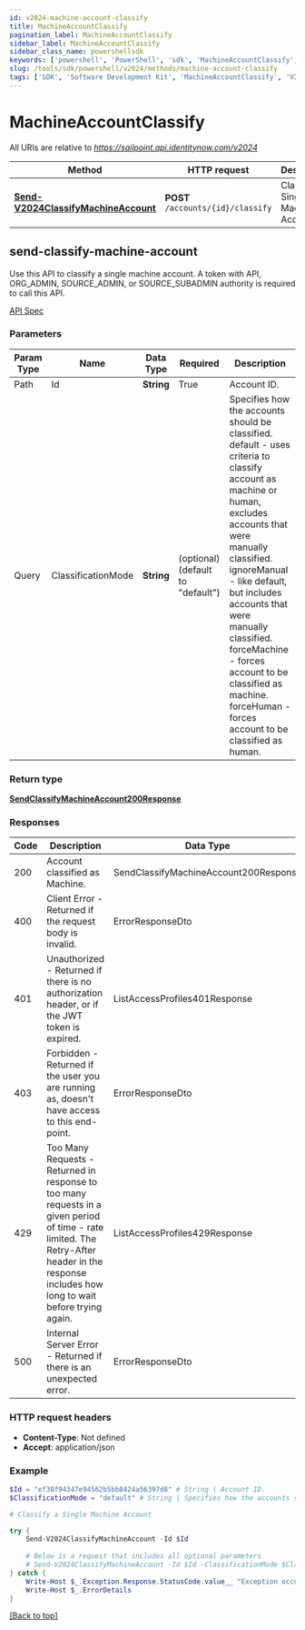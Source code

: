 ```yaml
---
id: v2024-machine-account-classify
title: MachineAccountClassify
pagination_label: MachineAccountClassify
sidebar_label: MachineAccountClassify
sidebar_class_name: powershellsdk
keywords: ['powershell', 'PowerShell', 'sdk', 'MachineAccountClassify', 'V2024MachineAccountClassify'] 
slug: /tools/sdk/powershell/v2024/methods/machine-account-classify
tags: ['SDK', 'Software Development Kit', 'MachineAccountClassify', 'V2024MachineAccountClassify']
---
```


# MachineAccountClassify
   
  

All URIs are relative to *https://sailpoint.api.identitynow.com/v2024*

Method | HTTP request | Description
------------- | ------------- | -------------
[**Send-V2024ClassifyMachineAccount**](#send-classify-machine-account) | **POST** `/accounts/{id}/classify` | Classify a Single Machine Account


## send-classify-machine-account
Use this API to classify a single machine account.
A token with API, ORG_ADMIN, SOURCE_ADMIN, or SOURCE_SUBADMIN authority is required to call this API.

[API Spec](https://developer.sailpoint.com/docs/api/v2024/send-classify-machine-account)

### Parameters 
Param Type | Name | Data Type | Required  | Description
------------- | ------------- | ------------- | ------------- | ------------- 
Path   | Id | **String** | True  | Account ID.
  Query | ClassificationMode | **String** |   (optional) (default to "default") | Specifies how the accounts should be classified.        default - uses criteria to classify account as machine or human, excludes accounts that were manually classified.       ignoreManual - like default, but includes accounts that were manually classified.       forceMachine - forces account to be classified as machine.       forceHuman - forces account to be classified as human.

### Return type
[**SendClassifyMachineAccount200Response**](../models/send-classify-machine-account200-response)

### Responses
Code | Description  | Data Type
------------- | ------------- | -------------
200 | Account classified as Machine. | SendClassifyMachineAccount200Response
400 | Client Error - Returned if the request body is invalid. | ErrorResponseDto
401 | Unauthorized - Returned if there is no authorization header, or if the JWT token is expired. | ListAccessProfiles401Response
403 | Forbidden - Returned if the user you are running as, doesn&#39;t have access to this end-point. | ErrorResponseDto
429 | Too Many Requests - Returned in response to too many requests in a given period of time - rate limited. The Retry-After header in the response includes how long to wait before trying again. | ListAccessProfiles429Response
500 | Internal Server Error - Returned if there is an unexpected error. | ErrorResponseDto

### HTTP request headers
- **Content-Type**: Not defined
- **Accept**: application/json

### Example
```powershell
$Id = "ef38f94347e94562b5bb8424a56397d8" # String | Account ID.
$ClassificationMode = "default" # String | Specifies how the accounts should be classified.        default - uses criteria to classify account as machine or human, excludes accounts that were manually classified.       ignoreManual - like default, but includes accounts that were manually classified.       forceMachine - forces account to be classified as machine.       forceHuman - forces account to be classified as human. (optional) (default to "default")

# Classify a Single Machine Account

try {
    Send-V2024ClassifyMachineAccount -Id $Id 
    
    # Below is a request that includes all optional parameters
    # Send-V2024ClassifyMachineAccount -Id $Id -ClassificationMode $ClassificationMode  
} catch {
    Write-Host $_.Exception.Response.StatusCode.value__ "Exception occurred when calling Send-V2024ClassifyMachineAccount"
    Write-Host $_.ErrorDetails
}
```
[[Back to top]](#) 
